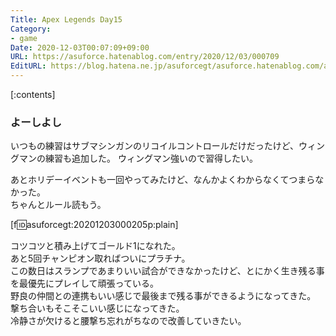 ```yaml
---
Title: Apex Legends Day15
Category:
- game
Date: 2020-12-03T00:07:09+09:00
URL: https://asuforce.hatenablog.com/entry/2020/12/03/000709
EditURL: https://blog.hatena.ne.jp/asuforcegt/asuforce.hatenablog.com/atom/entry/26006613659721742
---
```


[:contents]

###  よーしよし

いつもの練習はサブマシンガンのリコイルコントロールだけだったけど、ウィングマンの練習も追加した。
ウィングマン強いので習得したい。

あとホリデーイベントも一回やってみたけど、なんかよくわからなくてつまらなかった。  
ちゃんとルール読もう。

[f:id:asuforcegt:20201203000205p:plain]

コツコツと積み上げてゴールド1になれた。  
あと5回チャンピオン取ればついにプラチナ。  
この数日はスランプであまりいい試合ができなかったけど、とにかく生き残る事を最優先にプレイして頑張っている。  
野良の仲間との連携もいい感じで最後まで残る事ができるようになってきた。  
撃ち合いもそこそこいい感じになってきた。  
冷静さが欠けると腰撃ち忘れがちなので改善していきたい。  

